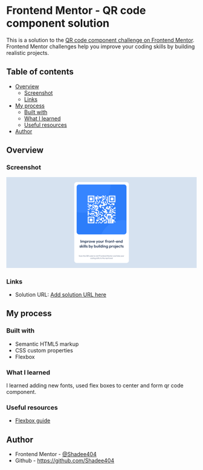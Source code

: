 # Frontend Mentor - QR code component solution

This is a solution to the [QR code component challenge on Frontend Mentor](https://www.frontendmentor.io/challenges/qr-code-component-iux_sIO_H). Frontend Mentor challenges help you improve your coding skills by building realistic projects. 

## Table of contents

- [Overview](#overview)
  - [Screenshot](#screenshot)
  - [Links](#links)
- [My process](#my-process)
  - [Built with](#built-with)
  - [What I learned](#what-i-learned)
  - [Useful resources](#useful-resources)
- [Author](#author)

## Overview

### Screenshot

![](./design/screenshot.png)

### Links

- Solution URL: [Add solution URL here](https://github.com/Shadee404/qr-code-component-main)

## My process

### Built with

- Semantic HTML5 markup
- CSS custom properties
- Flexbox

### What I learned

I learned adding new fonts, used flex boxes to center and form qr code component.

### Useful resources

- [Flexbox guide](https://css-tricks.com/snippets/css/a-guide-to-flexbox/)

## Author

- Frontend Mentor - [@Shadee404](https://www.frontendmentor.io/profile/Shadee404)
- Github - https://github.com/Shadee404
